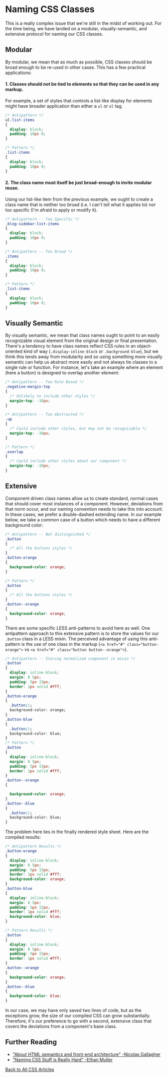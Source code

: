# Naming CSS Classes
This is a really complex issue that we're still in the midst of working out.
For the time being, we have landed on a modular, visually-semantic, and extensive protocol for naming our CSS classes.

## Modular
By modular, we mean that as much as possible, CSS classes should be broad enough to be re-used in other cases.
This has a few practical applications:
#### 1. Classes should not be tied to elements so that they can be used in any markup.
For example, a set of styles that controls a list-like display for elements might have broader application than either a `ul` or `ol` tag.
```css
/* Antipattern */
ul.list-items
{
  display: block;
  padding: 10px 0;
}

/* Pattern */
.list-items
{
  display: block;
  padding: 10px 0;
}
```

#### 2. The class name must itself be just broad-enough to invite modular reuse.
Using our list-like item from the previous example, we ought to create a class name that is neither too broad (i.e. I can't tell what it applies to) nor too specific (I'm afraid to apply or modify it).
```css
/* Antipattern -- Too Specific */
.blog-sidebar-list-items
{
  display: block;
  padding: 10px 0;
}

/* Antipattern -- Too Broad */
.items
{
  display: block;
  padding: 10px 0;
}

/* Pattern */
.list-items
{
  display: block;
  padding: 10px 0;
}
```
## Visually Semantic
By visually semantic, we mean that class names ought to point to an easily recognizable visual element from the original design or final presentation.
There's a tendency to have class names reflect CSS rules in an object-oriented kind of way (`.display-inline-block` or `.background-blue`),
but we think this tends away from modularity and so using something more visually semantic can help us abstract more easily and not always tie classes to a single rule or function.
For instance, let's take an example where an element (here a button) is designed to overlap another element:  
```css
/* Antipattern -- Too Rule Based */
.negative-margin-top
{
  /* Unlikely to include other styles */
  margin-top: -10px;
}

/* Antipattern -- Too Abstracted */
.up
{
  /* Could include other styles, but may not be recognizable */
  margin-top: -10px;
}

/* Pattern */
.overlap
{
  /* Could include other styles about our component */
  margin-top: -10px;
}
```

## Extensive
Component driven class names allow us to create standard, normal cases that should cover most instances of a component.
However, deviations from that norm occur, and our naming convention needs to take this into account.
In these cases, we prefer a double-dashed extending name.
In our example below, we take a common case of a button which needs to have a different background color:
```css
/* Antipattern -- Not distinguished */
.button
{
  /* All the buttons styles */
}
.button-orange
{
  background-color: orange;
}

/* Pattern */
.button
{
  /* All the buttons styles */
}
.button--orange
{
  background-color: orange;
}

```
There are some specific LESS anti-patterns to avoid here as well.
One antipattern approach to this extensive pattern is to store the values for our `.button` class in a LESS mixin.
The perceived advantage of using this anti-pattern is the use of one class in the markup (`<a href="#" class="button-orange">` vs `<a href="#" class="button button--orange">`).
```css
/* Antipattern -- Storing normalized component in mixin */
.button
{
  display: inline-block;
  margin: 0 5px;
  padding: 5px 15px;
  border: 1px solid #fff;
}
.button-orange
{
  .button();
  background-color: orange;
}
.button-blue
{
  .button();
  background-color: blue;
}
/* Pattern */
.button
{
  display: inline-block;
  margin: 0 5px;
  padding: 5px 15px;
  border: 1px solid #fff;
}
.button--orange
{

  background-color: orange;
}
.button--blue
{
  .button();
  background-color: blue;
}
```
The problem here lies in the finally rendered style sheet. Here are the compiled results:
```css
/* Antipattern Results */
.button-orange
{
  display: inline-block;
  margin: 0 5px;
  padding: 5px 15px;
  border: 1px solid #fff;
  background-color: orange;
}
.button-blue
{
  display: inline-block;
  margin: 0 5px;
  padding: 5px 15px;
  border: 1px solid #fff;
  background-color: blue;
}

/* Pattern Results */
.button
{
  display: inline-block;
  margin: 0 5px;
  padding: 5px 15px;
  border: 1px solid #fff;
}
.button--orange
{
  background-color: orange;
}
.button--blue
{
  background-color: blue;
}
```
In our case, we may have only saved two lines of code, but as the exceptions grow, the size of our compiled CSS can grow substantially.
Therefore, it's our preference to go with a second, extensive class that covers the deviations from a component's base class.

## Further Reading
* ["About HTML semantics and front-end architecture" -Nicolas Gallagher](http://nicolasgallagher.com/about-html-semantics-front-end-architecture/)
* ["Naming CSS Stuff is Really Hard" -Ethan Muller](http://seesparkbox.com/foundry/naming_css_stuff_is_really_hard)

[Back to All CSS Articles](/CSS/overview.md)
